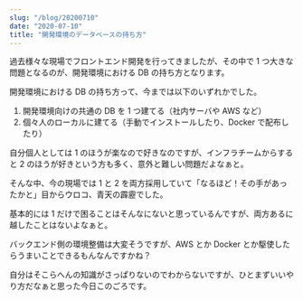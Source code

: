 ```yaml
---
slug: "/blog/20200710"
date: "2020-07-10"
title: "開発環境のデータベースの持ち方"
---
```


過去様々な現場でフロントエンド開発を行ってきましたが、その中で 1 つ大きな問題となるのが、開発環境における DB の持ち方となります。

開発環境における DB の持ち方って、今までは以下のいずれかでした。

1. 開発環境向けの共通の DB を 1 つ建てる（社内サーバや AWS など）
2. 個々人のローカルに建てる（手動でインストールしたり、Docker で配布したり）

自分個人としては 1 のほうが楽なので好きなのですが、インフラチームからすると 2 のほうが好きという方も多く、意外と難しい問題だよなぁと。

そんな中、今の現場では 1 と 2 を両方採用していて「なるほど！その手があったかと」目からウロコ、青天の霹靂でした。

基本的には 1 だけで困ることはそんなにないと思っているんですが、両方あるに越したことはないよなぁと。

バックエンド側の環境整備は大変そうですが、AWS とか Docker とか駆使したらうまいことできるもんなんですかね？

自分はそこらへんの知識がさっぱりないのでわからないですが、ひとまずいいやり方だなぁと思った今日このごろです。
